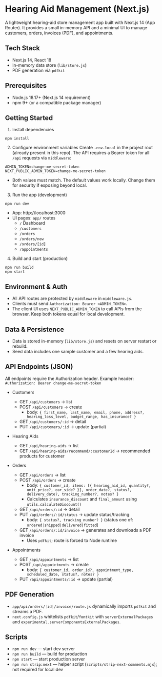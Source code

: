 # Hearing Aid Management (Next.js)

A lightweight hearing-aid store management app built with Next.js 14 (App Router). It provides a small in-memory API and a minimal UI to manage customers, orders, invoices (PDF), and appointments.

## Tech Stack
- Next.js 14, React 18
- In-memory data store (`lib/store.js`)
- PDF generation via `pdfkit`

## Prerequisites
- Node.js 18.17+ (Next.js 14 requirement)
- npm 9+ (or a compatible package manager)

## Getting Started
1) Install dependencies
```
npm install
```

2) Configure environment variables
Create `.env.local` in the project root (already present in this repo). The API requires a Bearer token for all `/api` requests via `middleware`:
```
ADMIN_TOKEN=change-me-secret-token
NEXT_PUBLIC_ADMIN_TOKEN=change-me-secret-token
```
- Both values must match. The default values work locally. Change them for security if exposing beyond local.

3) Run the app (development)
```
npm run dev
```
- App: http://localhost:3000
- UI pages: `app/` routes
  - `/` Dashboard
  - `/customers`
  - `/orders`
  - `/orders/new`
  - `/orders/[id]`
  - `/appointments`

4) Build and start (production)
```
npm run build
npm start
```

## Environment & Auth
- All API routes are protected by `middleware` in `middleware.js`.
- Clients must send `Authorization: Bearer <ADMIN_TOKEN>`.
- The client UI uses `NEXT_PUBLIC_ADMIN_TOKEN` to call APIs from the browser. Keep both tokens equal for local development.

## Data & Persistence
- Data is stored in-memory (`lib/store.js`) and resets on server restart or rebuild.
- Seed data includes one sample customer and a few hearing aids.

## API Endpoints (JSON)
All endpoints require the Authorization header.
Example header: `Authorization: Bearer change-me-secret-token`

- Customers
  - GET `/api/customers` → list
  - POST `/api/customers` → create
    - body: `{ first_name, last_name, email, phone, address?, hearing_loss_level, budget_range, has_insurance? }`
  - GET `/api/customers/:id` → detail
  - PUT `/api/customers/:id` → update (partial)

- Hearing Aids
  - GET `/api/hearing-aids` → list
  - GET `/api/hearing-aids/recommend/:customerId` → recommended products for customer

- Orders
  - GET `/api/orders` → list
  - POST `/api/orders` → create
    - body: `{ customer_id, items: [{ hearing_aid_id, quantity?, unit_price?, ear_side? }], order_date?, status?, delivery_date?, tracking_number?, notes? }`
    - Calculates `insurance_discount` and `final_amount` using `utils.calculateDiscount()`
  - GET `/api/orders/:id` → detail
  - PUT `/api/orders/:id/status` → update status/tracking
    - body: `{ status?, tracking_number? }` (status one of: `ordered|shipped|delivered|fitted`)
  - GET `/api/orders/:id/invoice` → generates and downloads a PDF invoice
    - Uses `pdfkit`; route is forced to Node runtime

- Appointments
  - GET `/api/appointments` → list
  - POST `/api/appointments` → create
    - body: `{ customer_id, order_id?, appointment_type, scheduled_date, status?, notes? }`
  - PUT `/api/appointments/:id` → update (partial)

## PDF Generation
- `app/api/orders/[id]/invoice/route.js` dynamically imports `pdfkit` and streams a PDF.
- `next.config.js` whitelists `pdfkit`/`fontkit` with `serverExternalPackages` and `experimental.serverComponentsExternalPackages`.

## Scripts
- `npm run dev` — start dev server
- `npm run build` — build for production
- `npm start` — start production server
- `npm run strip:next` — helper script (`scripts/strip-next-comments.mjs`); not required for local dev


